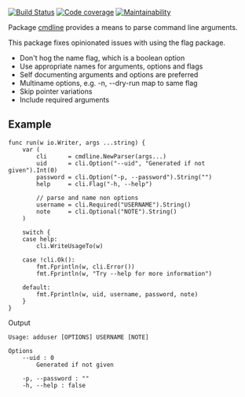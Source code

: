 [![Build Status](https://travis-ci.org/gregoryv/cmdline.svg?branch=master)](https://travis-ci.org/gregoryv/cmdline)
[![Code coverage](https://codecov.io/gh/gregoryv/cmdline/branch/master/graph/badge.svg)](https://codecov.io/gh/gregoryv/cmdline)
[![Maintainability](https://api.codeclimate.com/v1/badges/3dbee57c607ffec60702/maintainability)](https://codeclimate.com/github/gregoryv/cmdlinemaintainability)



Package [cmdline](https:/godoc.org/pkg/github.com/gregoryv/cmdline) provides a means to parse command line arguments.

This package fixes opinionated issues with using the flag package.

- Don't hog the name flag, which is a boolean option
- Use appropriate names for arguments, options and flags
- Self documenting arguments and options are preferred
- Multiname options, e.g. -n, --dry-run map to same flag
- Skip pointer variations
- Include required arguments


## Example

    func run(w io.Writer, args ...string) {
        var (
            cli      = cmdline.NewParser(args...)
            uid      = cli.Option("--uid", "Generated if not given").Int(0)
            password = cli.Option("-p, --password").String("")
            help     = cli.Flag("-h, --help")
    
            // parse and name non options
            username = cli.Required("USERNAME").String()
            note     = cli.Optional("NOTE").String()
        )
    
        switch {
        case help:
            cli.WriteUsageTo(w)
    
        case !cli.Ok():
            fmt.Fprintln(w, cli.Error())
            fmt.Fprintln(w, "Try --help for more information")
    
        default:
            fmt.Fprintln(w, uid, username, password, note)
        }
    }
    

Output

    Usage: adduser [OPTIONS] USERNAME [NOTE]
    
    Options
        --uid : 0
            Generated if not given
    
        -p, --password : ""
        -h, --help : false
    





